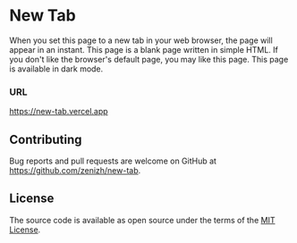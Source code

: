# New Tab

When you set this page to a new tab in your web browser, the page will appear in an instant.
This page is a blank page written in simple HTML.
If you don't like the browser's default page, you may like this page.
This page is available in dark mode.

### URL

https://new-tab.vercel.app

## Contributing

Bug reports and pull requests are welcome on GitHub at https://github.com/zenizh/new-tab.

## License

The source code is available as open source under the terms of the [MIT License](https://opensource.org/licenses/MIT).
